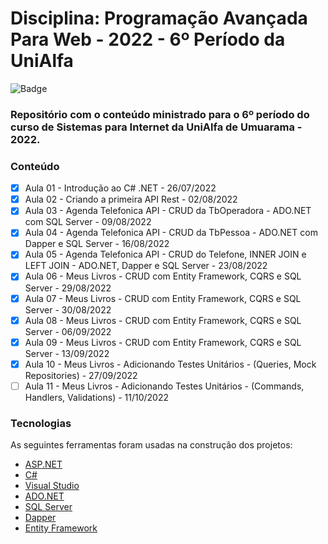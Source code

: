 # Disciplina: Programação Avançada Para Web - 2022 - 6º Período da UniAlfa

![Badge](https://img.shields.io/badge/Marcos%20Dias%20Vendramini-ASP.NET%20C%23-red)

### Repositório com o conteúdo ministrado para o 6º período do curso de Sistemas para Internet da UniAlfa de Umuarama - 2022.

### Conteúdo

- [x] Aula 01 - Introdução ao C# .NET - 26/07/2022
- [x] Aula 02 - Criando a primeira API Rest - 02/08/2022
- [x] Aula 03 - Agenda Telefonica API - CRUD da TbOperadora - ADO.NET com SQL Server - 09/08/2022
- [x] Aula 04 - Agenda Telefonica API - CRUD da TbPessoa - ADO.NET com Dapper e SQL Server - 16/08/2022
- [x] Aula 05 - Agenda Telefonica API - CRUD do Telefone, INNER JOIN e LEFT JOIN - ADO.NET, Dapper e SQL Server - 23/08/2022
- [x] Aula 06 - Meus Livros - CRUD com Entity Framework, CQRS e SQL Server - 29/08/2022
- [x] Aula 07 - Meus Livros - CRUD com Entity Framework, CQRS e SQL Server - 30/08/2022
- [x] Aula 08 - Meus Livros - CRUD com Entity Framework, CQRS e SQL Server - 06/09/2022
- [x] Aula 09 - Meus Livros - CRUD com Entity Framework, CQRS e SQL Server - 13/09/2022
- [x] Aula 10 - Meus Livros - Adicionando Testes Unitários - (Queries, Mock Repositories) - 27/09/2022
- [ ] Aula 11 - Meus Livros - Adicionando Testes Unitários - (Commands, Handlers, Validations) - 11/10/2022

### Tecnologias

As seguintes ferramentas foram usadas na construção dos projetos:

- [ASP.NET](https://dotnet.microsoft.com/apps/aspnet)
- [C#](https://docs.microsoft.com/pt-br/dotnet/csharp/)
- [Visual Studio](https://visualstudio.microsoft.com/pt-br/)
- [ADO.NET](https://docs.microsoft.com/pt-br/dotnet/framework/data/adonet/)
- [SQL Server](https://www.microsoft.com/pt-br/sql-server/sql-server-downloads)
- [Dapper](https://github.com/DapperLib/Dapper)
- [Entity Framework](https://docs.microsoft.com/pt-br/ef/)
